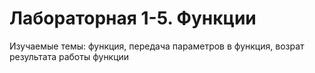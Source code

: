 # Лабораторная 1-5. Функции
Изучаемые темы: функция, передача параметров в функция, возрат результата работы функции